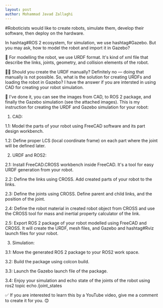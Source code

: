 ```yaml
---
layout: post
author: Mohammad Javad Zallaghi
---
```


#Roboticists would like to create robots, simulate them, develop their software, then deploy on the hardware.

In hashtag#ROS 2 ecosystem, for simulation, we use hashtag#Gazebo. But you may ask, how to model the robot and import it in Gazebo?

🐢 For modelling the robot, we use URDF format. It's kind of xml file that describe the links, joints, geometry, and collision elements of the robot. 

🤷‍♂️ Should you create the URDF manually? Definitely no — doing that manually is not possible. So, what is the solution for creating URDFs and loading the robot in Gazebo? I have the answer if you are intersted in using CAD for creating your robot simulation.

🌱 I've done it, you can see the images from CAD, to ROS 2 package, and finally the Gazebo simulation (see the attached images). This is my instruction for creating the URDF and Gazebo simulation for your robot:

1. CAD:

 1.1: Model the parts of your robot using FreeCAD software and its part design workbench.

 1.2: Define proper LCS (local coordinate frame) on each part where the joint will be defined later.

2. URDF and ROS2:

 2.1: Install FreeCAD.CROSS workbench inside FreeCAD. It's a tool for easy URDF generation from your robot.

 2.2: Define the links using CROSS. Add created parts of your robot to the links.

 2.3: Define the joints using CROSS. Define parent and child links, and the position of the joint.

 2.4: Define the robot material in created robot object from CROSS and use the CROSS tool for mass and inertial property calculator of the link.

 2.5: Export ROS 2 package of your robot modelled using FreeCAD and CROSS. It will create the URDF, mesh files, and Gazebo and hashtag#Rviz launch files for your robot.

3. Simulation:

3.1: Move the generated ROS 2 package to your ROS2 work space.

3.2: Build the package using colcon build.

3.3: Launch the Gazebo launch file of the package.

3.4: Enjoy your simulation and echo state of the joints of the robot using ros2 topic echo /joint_states 

✅ If you are interested to learn this by a YouTube video, give me a comment to create it for you. 😊